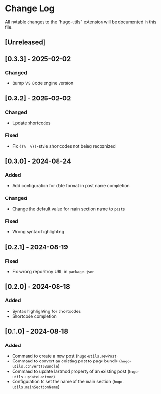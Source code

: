 # Change Log

All notable changes to the "hugo-utils" extension will be documented in this file.

## [Unreleased]

## [0.3.3] - 2025-02-02

### Changed

- Bump VS Code engine version

## [0.3.2] - 2025-02-02

### Changed

- Update shortcodes

### Fixed

- Fix `{{%  %}}`-style shortcodes not being recognized

## [0.3.0] - 2024-08-24

### Added

- Add configuration for date format in post name completion

### Changed

- Change the default value for main section name to `posts`

### Fixed

- Wrong syntax highlighting

## [0.2.1] - 2024-08-19

### Fixed

- Fix wrong repositroy URL in `package.json`

## [0.2.0] - 2024-08-18

### Added

- Syntax highlighting for shortcodes
- Shortcode completion

## [0.1.0] - 2024-08-18

### Added

- Command to create a new post (`hugo-utils.newPost`)
- Command to convert an existing post to page bundle (`hugo-utils.convertToBundle`)
- Command to update lastmod property of an existing post (`hugo-utils.updateLastmod`)
- Configuration to set the name of the main section (`hugo-utils.mainSectionName`)

